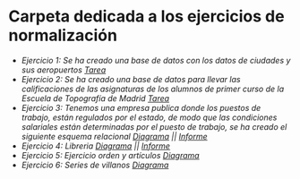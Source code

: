 # Carpeta dedicada a los ejercicios de normalización  
- *Ejercicio 1: Se ha creado una base de datos con los datos de ciudades y sus aeropuertos [Tarea](img/Ejer1_nrm.drawio.png)*  
- *Ejercicio 2: Se ha creado una base de datos para llevar las calificaciones de las asignaturas de los alumnos de primer curso de la Escuela de Topografía de Madrid [Tarea](img/Ejer2_nrm.drawio.png)*
- *Ejercicio 3: Tenemos una empresa publica donde los puestos de trabajo, están regulados por el estado, de modo que las condiciones salariales están determinadas por el puesto de trabajo, se ha creado el siguiente esquema relacional [Diagrama](img/Ejer3_nrm.drawio.png) || [Informe](Ejercicio3/Readme.md)*  
- *Ejercicio 4: Libreria [Diagrama](img/Ejer4_nrm.drawio.png) || [Informe](Ejercicio4/Readme.md)*  
- *Ejercicio 5: Ejercicio orden y artículos [Diagrama](img/Ejer5_nrm.drawio.png)*  
- *Ejercicio 6: Series de villanos [Diagrama](img/Ejer6_nrm.drawio.png)*
